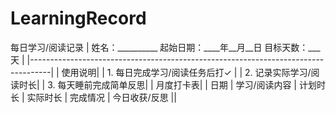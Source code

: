 # LearningRecord
每日学习/阅读记录
| 姓名：__________  起始日期：____年__月__日  目标天数：___天 |
|-----------------------------------------------------------------------------------|
| 使用说明|
| 1. 每日完成学习/阅读任务后打✓ |
| 2. 记录实际学习/阅读时长|
| 3. 每天睡前完成简单反思|
| 月度打卡表|
| 日期                                         | 学习/阅读内容 | 计划时长 | 实际时长 | 完成情况 | 今日收获/反思 ||
